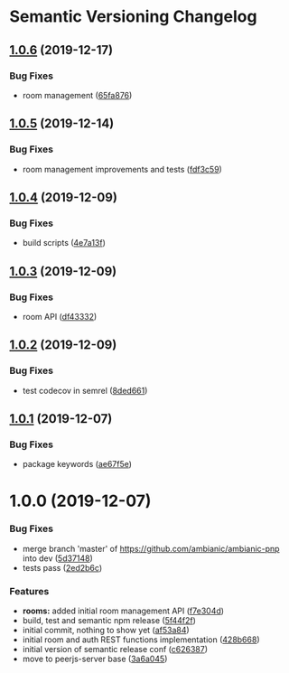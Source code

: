 # Semantic Versioning Changelog

## [1.0.6](https://github.com/ambianic/ambianic-pnp/compare/v1.0.5...v1.0.6) (2019-12-17)


### Bug Fixes

* room management ([65fa876](https://github.com/ambianic/ambianic-pnp/commit/65fa876))

## [1.0.5](https://github.com/ambianic/ambianic-pnp/compare/v1.0.4...v1.0.5) (2019-12-14)


### Bug Fixes

* room management improvements and tests ([fdf3c59](https://github.com/ambianic/ambianic-pnp/commit/fdf3c59))

## [1.0.4](https://github.com/ambianic/ambianic-pnp/compare/v1.0.3...v1.0.4) (2019-12-09)


### Bug Fixes

* build scripts ([4e7a13f](https://github.com/ambianic/ambianic-pnp/commit/4e7a13f))

## [1.0.3](https://github.com/ambianic/ambianic-pnp/compare/v1.0.2...v1.0.3) (2019-12-09)


### Bug Fixes

* room API ([df43332](https://github.com/ambianic/ambianic-pnp/commit/df43332))

## [1.0.2](https://github.com/ambianic/ambianic-pnp/compare/v1.0.1...v1.0.2) (2019-12-09)


### Bug Fixes

* test codecov in semrel ([8ded661](https://github.com/ambianic/ambianic-pnp/commit/8ded661))

## [1.0.1](https://github.com/ambianic/ambianic-pnp/compare/v1.0.0...v1.0.1) (2019-12-07)


### Bug Fixes

* package keywords ([ae67f5e](https://github.com/ambianic/ambianic-pnp/commit/ae67f5e))

# 1.0.0 (2019-12-07)


### Bug Fixes

* merge branch 'master' of https://github.com/ambianic/ambianic-pnp into dev ([5d37148](https://github.com/ambianic/ambianic-pnp/commit/5d37148))
* tests pass ([2ed2b6c](https://github.com/ambianic/ambianic-pnp/commit/2ed2b6c))


### Features

* **rooms:** added initial room management API ([f7e304d](https://github.com/ambianic/ambianic-pnp/commit/f7e304d))
* build, test and semantic npm release ([5f44f2f](https://github.com/ambianic/ambianic-pnp/commit/5f44f2f))
* initial commit, nothing to show yet ([af53a84](https://github.com/ambianic/ambianic-pnp/commit/af53a84))
* initial room and auth REST functions implementation ([428b668](https://github.com/ambianic/ambianic-pnp/commit/428b668))
* initial version of semantic release conf ([c626387](https://github.com/ambianic/ambianic-pnp/commit/c626387))
* move to peerjs-server base ([3a6a045](https://github.com/ambianic/ambianic-pnp/commit/3a6a045))

